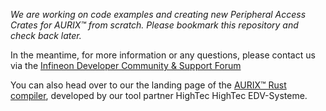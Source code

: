 _We are working on code examples and creating new Peripheral Access Crates for AURIX™ from scratch. Please bookmark this repository and check back later._

In the meantime, for more information or any questions, please contact us via the [Infineon Developer Community & Support Forum](https://community.infineon.com/)

You can also head over to our the landing page of the [AURIX™ Rust compiler](https://hightec-rt.com/en/rust), developed by our tool partner HighTec HighTec EDV-Systeme.
